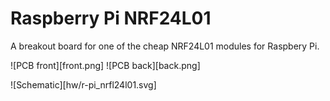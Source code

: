 Raspberry Pi NRF24L01
==================

A breakout board for one of the cheap NRF24L01 modules for Raspbery Pi.

![PCB front][front.png] ![PCB back][back.png]

![Schematic][hw/r-pi_nrfl24l01.svg]


